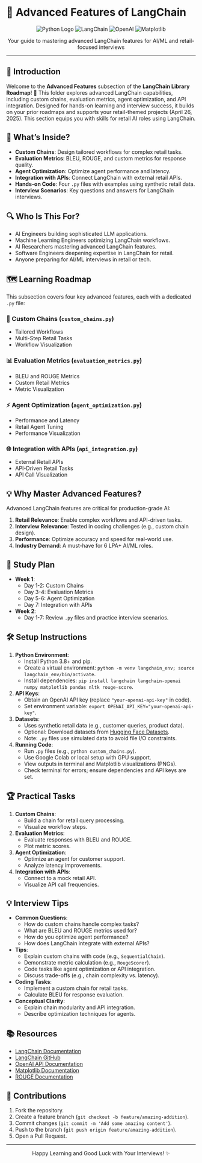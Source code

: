 # 🚀 Advanced Features of LangChain

<div align="center">
  <img src="https://img.shields.io/badge/Python-3776AB?style=for-the-badge&logo=python&logoColor=white" alt="Python Logo" />
  <img src="https://img.shields.io/badge/LangChain-00C4B4?style=for-the-badge&logo=langchain&logoColor=white" alt="LangChain" />
  <img src="https://img.shields.io/badge/OpenAI-412991?style=for-the-badge&logo=openai&logoColor=white" alt="OpenAI" />
  <img src="https://img.shields.io/badge/Matplotlib-11557C?style=for-the-badge&logo=matplotlib&logoColor=white" alt="Matplotlib" />
</div>
<p align="center">Your guide to mastering advanced LangChain features for AI/ML and retail-focused interviews</p>

---

## 📖 Introduction

Welcome to the **Advanced Features** subsection of the **LangChain Library Roadmap**! 🚀 This folder explores advanced LangChain capabilities, including custom chains, evaluation metrics, agent optimization, and API integration. Designed for hands-on learning and interview success, it builds on your prior roadmaps and supports your retail-themed projects (April 26, 2025). This section equips you with skills for retail AI roles using LangChain.

## 🌟 What’s Inside?

- **Custom Chains**: Design tailored workflows for complex retail tasks.
- **Evaluation Metrics**: BLEU, ROUGE, and custom metrics for response quality.
- **Agent Optimization**: Optimize agent performance and latency.
- **Integration with APIs**: Connect LangChain with external retail APIs.
- **Hands-on Code**: Four `.py` files with examples using synthetic retail data.
- **Interview Scenarios**: Key questions and answers for LangChain interviews.

## 🔍 Who Is This For?

- AI Engineers building sophisticated LLM applications.
- Machine Learning Engineers optimizing LangChain workflows.
- AI Researchers mastering advanced LangChain features.
- Software Engineers deepening expertise in LangChain for retail.
- Anyone preparing for AI/ML interviews in retail or tech.

## 🗺️ Learning Roadmap

This subsection covers four key advanced features, each with a dedicated `.py` file:

### 🔗 Custom Chains (`custom_chains.py`)
- Tailored Workflows
- Multi-Step Retail Tasks
- Workflow Visualization

### 📊 Evaluation Metrics (`evaluation_metrics.py`)
- BLEU and ROUGE Metrics
- Custom Retail Metrics
- Metric Visualization

### ⚡ Agent Optimization (`agent_optimization.py`)
- Performance and Latency
- Retail Agent Tuning
- Performance Visualization

### 🌐 Integration with APIs (`api_integration.py`)
- External Retail APIs
- API-Driven Retail Tasks
- API Call Visualization

## 💡 Why Master Advanced Features?

Advanced LangChain features are critical for production-grade AI:
1. **Retail Relevance**: Enable complex workflows and API-driven tasks.
2. **Interview Relevance**: Tested in coding challenges (e.g., custom chain design).
3. **Performance**: Optimize accuracy and speed for real-world use.
4. **Industry Demand**: A must-have for 6 LPA+ AI/ML roles.

## 📆 Study Plan

- **Week 1**:
  - Day 1-2: Custom Chains
  - Day 3-4: Evaluation Metrics
  - Day 5-6: Agent Optimization
  - Day 7: Integration with APIs
- **Week 2**:
  - Day 1-7: Review `.py` files and practice interview scenarios.

## 🛠️ Setup Instructions

1. **Python Environment**:
   - Install Python 3.8+ and pip.
   - Create a virtual environment: `python -m venv langchain_env; source langchain_env/bin/activate`.
   - Install dependencies: `pip install langchain langchain-openai numpy matplotlib pandas nltk rouge-score`.
2. **API Keys**:
   - Obtain an OpenAI API key (replace `"your-openai-api-key"` in code).
   - Set environment variable: `export OPENAI_API_KEY="your-openai-api-key"`.
3. **Datasets**:
   - Uses synthetic retail data (e.g., customer queries, product data).
   - Optional: Download datasets from [Hugging Face Datasets](https://huggingface.co/datasets).
   - Note: `.py` files use simulated data to avoid file I/O constraints.
4. **Running Code**:
   - Run `.py` files (e.g., `python custom_chains.py`).
   - Use Google Colab or local setup with GPU support.
   - View outputs in terminal and Matplotlib visualizations (PNGs).
   - Check terminal for errors; ensure dependencies and API keys are set.

## 🏆 Practical Tasks

1. **Custom Chains**:
   - Build a chain for retail query processing.
   - Visualize workflow steps.
2. **Evaluation Metrics**:
   - Evaluate responses with BLEU and ROUGE.
   - Plot metric scores.
3. **Agent Optimization**:
   - Optimize an agent for customer support.
   - Analyze latency improvements.
4. **Integration with APIs**:
   - Connect to a mock retail API.
   - Visualize API call frequencies.

## 💡 Interview Tips

- **Common Questions**:
  - How do custom chains handle complex tasks?
  - What are BLEU and ROUGE metrics used for?
  - How do you optimize agent performance?
  - How does LangChain integrate with external APIs?
- **Tips**:
  - Explain custom chains with code (e.g., `SequentialChain`).
  - Demonstrate metric calculation (e.g., `RougeScorer`).
  - Code tasks like agent optimization or API integration.
  - Discuss trade-offs (e.g., chain complexity vs. latency).
- **Coding Tasks**:
  - Implement a custom chain for retail tasks.
  - Calculate BLEU for response evaluation.
- **Conceptual Clarity**:
  - Explain chain modularity and API integration.
  - Describe optimization techniques for agents.

## 📚 Resources

- [LangChain Documentation](https://python.langchain.com/docs/)
- [LangChain GitHub](https://github.com/langchain-ai/langchain)
- [OpenAI API Documentation](https://platform.openai.com/docs/)
- [Matplotlib Documentation](https://matplotlib.org/stable/contents.html)
- [ROUGE Documentation](https://github.com/pltrdy/rouge)

## 🤝 Contributions

1. Fork the repository.
2. Create a feature branch (`git checkout -b feature/amazing-addition`).
3. Commit changes (`git commit -m 'Add some amazing content'`).
4. Push to the branch (`git push origin feature/amazing-addition`).
5. Open a Pull Request.

---

<div align="center">
  <p>Happy Learning and Good Luck with Your Interviews! ✨</p>
</div>